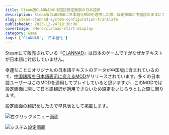 ```yaml
---
title: Steam版CLANNADの中国語設定画面の日本語訳
description: Steam版CLANNADに日本語化MODを適用した際、設定画面が中国語のままになる問題への対応。設定項目の中国語と日本語対訳表を提供し、プレイヤーの設定変更をサポート。
slug: steam-clannad-system-configuration-translate
publishedAt: 2023-12-24T19:30:00
coverImage: /Hero/clannad-start-display
category: Game
tags: ['CLANNAD', '日本語化']
---
```


Steamにて販売されている『[CLANNAD](https://store.steampowered.com/app/324160/CLANNAD/)』は日本のゲームですがなぜかテキストが日本語に対応していません。

幸運なことにオリジナルの日本語テキストのデータが中国版に含まれているので、[中国語版を日本語表示に変えるMOD](https://steamcommunity.com/sharedfiles/filedetails/?id=2213979247)がリリースされています。多くの日本語ユーザーはこのMODを適用してプレイしていると思いますが、このMODでは設定画面に関して日本語翻訳が適用できないため設定をいじろうとした際に困ります。

設定画面の翻訳をしたので早見表として掲載します。

![右クリックメニュー画面](/Tech/clannad-system-p1j)

![システム設定画面](/Tech/clannad-system-p2j)
